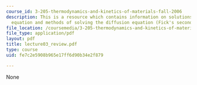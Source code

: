 ```yaml
---
course_id: 3-205-thermodynamics-and-kinetics-of-materials-fall-2006
description: This is a resource which contains information on solutions to the diffusion/heat
  equation and methods of solving the diffusion equation (Fick's second law).
file_location: /coursemedia/3-205-thermodynamics-and-kinetics-of-materials-fall-2006/fe7c2e5908b965e17ff6d90b34e2f879_lecture03_review.pdf
file_type: application/pdf
layout: pdf
title: lecture03_review.pdf
type: course
uid: fe7c2e5908b965e17ff6d90b34e2f879

---
```

None